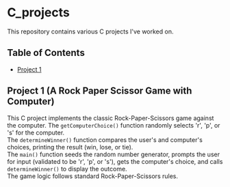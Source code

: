 # C_projects

This repository contains various C projects I've worked on.

## Table of Contents

- [Project 1](#RockPaperScissor)

## Project 1 (A Rock Paper Scissor Game with Computer)

This C project implements the classic Rock-Paper-Scissors game against the computer. 
The `getComputerChoice()` function randomly selects 'r', 'p', or 's' for the computer.  
The `determineWinner()` function compares the user's and computer's choices, printing the result (win, lose, or tie).  
The `main()` function seeds the random number generator, prompts the user for input (validated to be 'r', 'p', or 's'), gets the computer's choice, and calls `determineWinner()` to display the outcome.  
The game logic follows standard Rock-Paper-Scissors rules.
